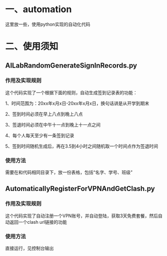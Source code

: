 # 一、automation
这里放一些，使用python实现的自动化代码

# 二、使用须知

## AILabRandomGenerateSignInRecords.py
### 作用及实现规则
这个代码实现了一个根据下面的规则，自动生成签到记录表的功能：

1、时间范围为：20xx年x月x日-20xx年x月x日，换句话讲是从开学到期末

2、签到时间必须在早上八点到晚上八点

3、签退时间必须在中午十一点到晚上十一点之间

4、每个人每天至少有一条签到记录

5、签到时间随机生成后，再在3.5到4小时之间随机取一个时间点作为签退时间

### 使用方法
需要在和代码相同目录下，放一份表格，包括“名字、学号、班级”

## AutomaticallyRegisterForVPNAndGetClash.py
### 作用及实现规则
这个代码实现了自动注册一个VPN账号，并自动登陆，获取3天免费套餐，然后自动返回一个clash url链接的功能

### 使用方法
直接运行，见控制台输出